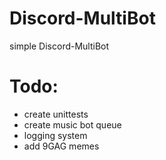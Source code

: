 # Discord-MultiBot
simple Discord-MultiBot

# Todo:
- create unittests
- create music bot queue
- logging system
- add 9GAG memes
